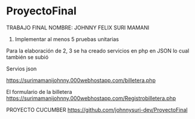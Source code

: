 # ProyectoFinal
TRABAJO FINAL
NOMBRE: JOHNNY FELIX SURI MAMANI 

1. Implementar al menos 5 pruebas unitarias


Para la elaboración de 2, 3  se ha creado servicios en php en JSON lo cual también se subió 

Servios json

https://surimamanijohnny.000webhostapp.com/billetera.php

El formulario de la billetera 
https://surimamanijohnny.000webhostapp.com/Registrobilletera.php


PROYECTO  CUCUMBER 
https://github.com/johnnysuri-dev/ProyectoFinal



